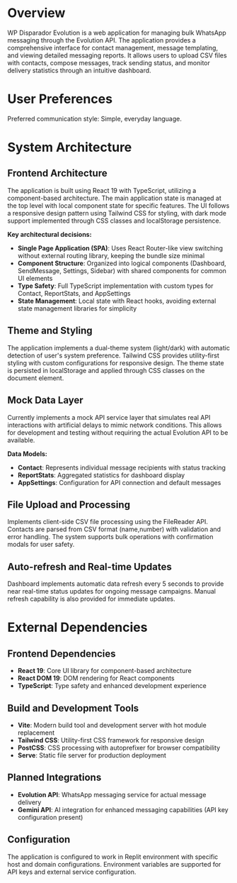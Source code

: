 # Overview

WP Disparador Evolution is a web application for managing bulk WhatsApp messaging through the Evolution API. The application provides a comprehensive interface for contact management, message templating, and viewing detailed messaging reports. It allows users to upload CSV files with contacts, compose messages, track sending status, and monitor delivery statistics through an intuitive dashboard.

# User Preferences

Preferred communication style: Simple, everyday language.

# System Architecture

## Frontend Architecture

The application is built using React 19 with TypeScript, utilizing a component-based architecture. The main application state is managed at the top level with local component state for specific features. The UI follows a responsive design pattern using Tailwind CSS for styling, with dark mode support implemented through CSS classes and localStorage persistence.

**Key architectural decisions:**
- **Single Page Application (SPA)**: Uses React Router-like view switching without external routing library, keeping the bundle size minimal
- **Component Structure**: Organized into logical components (Dashboard, SendMessage, Settings, Sidebar) with shared components for common UI elements
- **Type Safety**: Full TypeScript implementation with custom types for Contact, ReportStats, and AppSettings
- **State Management**: Local state with React hooks, avoiding external state management libraries for simplicity

## Theme and Styling

The application implements a dual-theme system (light/dark) with automatic detection of user's system preference. Tailwind CSS provides utility-first styling with custom configurations for responsive design. The theme state is persisted in localStorage and applied through CSS classes on the document element.

## Mock Data Layer

Currently implements a mock API service layer that simulates real API interactions with artificial delays to mimic network conditions. This allows for development and testing without requiring the actual Evolution API to be available.

**Data Models:**
- **Contact**: Represents individual message recipients with status tracking
- **ReportStats**: Aggregated statistics for dashboard display
- **AppSettings**: Configuration for API connection and default messages

## File Upload and Processing

Implements client-side CSV file processing using the FileReader API. Contacts are parsed from CSV format (name,number) with validation and error handling. The system supports bulk operations with confirmation modals for user safety.

## Auto-refresh and Real-time Updates

Dashboard implements automatic data refresh every 5 seconds to provide near real-time status updates for ongoing message campaigns. Manual refresh capability is also provided for immediate updates.

# External Dependencies

## Frontend Dependencies

- **React 19**: Core UI library for component-based architecture
- **React DOM 19**: DOM rendering for React components
- **TypeScript**: Type safety and enhanced development experience

## Build and Development Tools

- **Vite**: Modern build tool and development server with hot module replacement
- **Tailwind CSS**: Utility-first CSS framework for responsive design
- **PostCSS**: CSS processing with autoprefixer for browser compatibility
- **Serve**: Static file server for production deployment

## Planned Integrations

- **Evolution API**: WhatsApp messaging service for actual message delivery
- **Gemini API**: AI integration for enhanced messaging capabilities (API key configuration present)

## Configuration

The application is configured to work in Replit environment with specific host and domain configurations. Environment variables are supported for API keys and external service configuration.